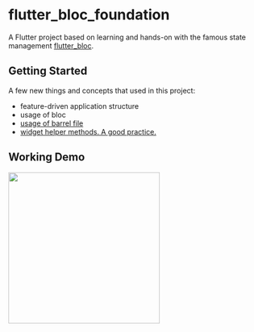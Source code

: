 # flutter_bloc_foundation

A Flutter project based on learning and hands-on with the famous state management [flutter_bloc](https://bloclibrary.dev/#/).

## Getting Started

A few new things and concepts that used in this project:

- feature-driven application structure
- usage of bloc
- [usage of barrel file](https://maruf-hassan.medium.com/handling-flutter-imports-like-a-pro-8ac128f0a6fd)
- [widget helper methods. A good practice. ](https://www.youtube.com/watch?v=IOyq-eTRhvo&t=227s)

## Working Demo


<img src=https://user-images.githubusercontent.com/49707515/153766380-eb5dc745-3a90-494c-a4a2-23838e4db1e5.gif width ="300"> 

